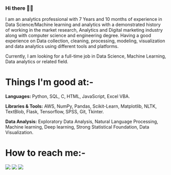 ### Hi there 👋🏻 

I am an analytics professional with 7 Years and 10 months of experience in Data Science/Machine learning and analytics with a demonstrated history of working in the market research, Analytics and Digital marketing industry along with computer science and engineering degree. Having a good experience on Data collection, cleaning, processing, modeling, visualization and data analytics using different tools and platforms.


Currently, I am looking for a full-time job in Data Science, Machine Learning, Data analytics or related field. 

# Things I'm good at:-
**Languages:**  Python, SQL, C, HTML, JavaScript, Excel VBA.

**Libraries & Tools:** AWS, NumPy, Pandas, Scikit-Learn, Matplotlib, NLTK, TextBlob, Flask, Tensorflow, SPSS, Git, Tkinter.

**Data Analysis:** Exploratory Data Analysis, Natural Language Processing, Machine learning, Deep learning, Strong Statistical Foundation, Data Visualization.

# How to reach me:-

[<img target="_blank" src="https://img.icons8.com/doodle/64/000000/skype--v1.png"/>](https://join.skype.com/invite/j3C4rai8moF7) [<img target="_blank" src="https://img.icons8.com/doodle/64/000000/linkedin-circled.png"/>](https://www.linkedin.com/in/piyushchanchal/) [<img target="_blank" src="https://img.icons8.com/doodle/64/000000/quora--v1.png"/>](https://www.quora.com/profile/Piyush-Chanchal-2)



